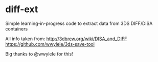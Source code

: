 # diff-ext
Simple learning-in-progress code to extract data from 3DS DIFF/DISA containers

All info taken from:
http://3dbrew.org/wiki/DISA_and_DIFF
https://github.com/wwylele/3ds-save-tool

Big thanks to @wwylele for this!
